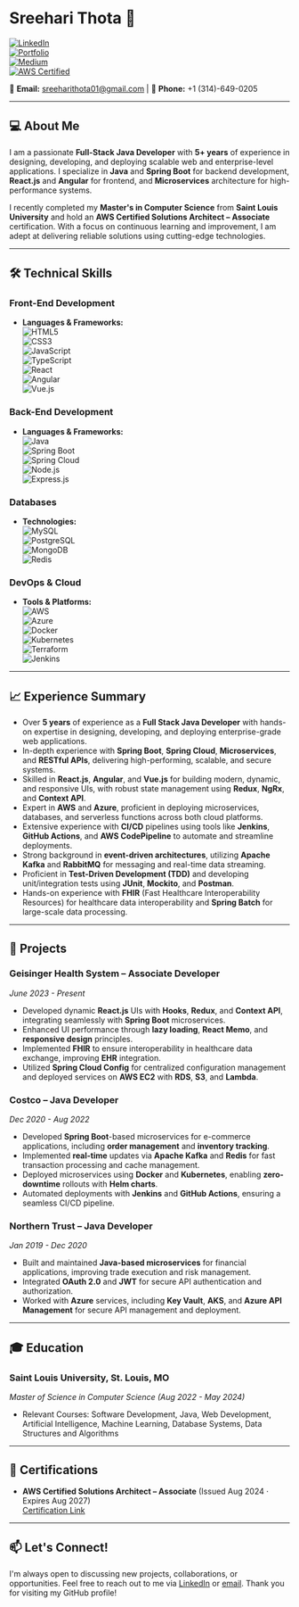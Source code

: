 # Sreehari Thota 👋

[![LinkedIn](https://img.shields.io/badge/LinkedIn-Sreehari%20Thota-blue?style=flat-square&logo=linkedin)](https://www.linkedin.com/in/sreehari-t-494887322/)  
[![Portfolio](https://img.shields.io/badge/Portfolio-Sreehari%20Thota-black?style=flat-square&logo=github)](https://www.sreeharithota.com)  
[![Medium](https://img.shields.io/badge/Medium-Sreehari%20Thota-12100E?style=flat-square&logo=medium)](https://medium.com/@t.sreehari16)  
[![AWS Certified](https://img.shields.io/badge/AWS%20Certified-Associate%20Solutions%20Architect-orange?style=flat-square&logo=amazon-aws)](https://www.certification-link.com)  

📧 **Email:** sreeharithota01@gmail.com | 📱 **Phone:** +1 (314)-649-0205

---

## 💻 About Me

I am a passionate **Full-Stack Java Developer** with **5+ years** of experience in designing, developing, and deploying scalable web and enterprise-level applications. I specialize in **Java** and **Spring Boot** for backend development, **React.js** and **Angular** for frontend, and **Microservices** architecture for high-performance systems. 

I recently completed my **Master's in Computer Science** from **Saint Louis University** and hold an **AWS Certified Solutions Architect – Associate** certification. With a focus on continuous learning and improvement, I am adept at delivering reliable solutions using cutting-edge technologies.

---

## 🛠️ Technical Skills

### Front-End Development
- **Languages & Frameworks:**  
  ![HTML5](https://img.shields.io/badge/-HTML5-E34F26?style=flat-square&logo=html5&logoColor=white)  
  ![CSS3](https://img.shields.io/badge/-CSS3-1572B6?style=flat-square&logo=css3&logoColor=white)  
  ![JavaScript](https://img.shields.io/badge/-JavaScript-F7DF1E?style=flat-square&logo=javascript&logoColor=black)  
  ![TypeScript](https://img.shields.io/badge/-TypeScript-007ACC?style=flat-square&logo=typescript&logoColor=white)  
  ![React](https://img.shields.io/badge/-React-61DAFB?style=flat-square&logo=react&logoColor=black)  
  ![Angular](https://img.shields.io/badge/-Angular-DD0031?style=flat-square&logo=angular&logoColor=white)  
  ![Vue.js](https://img.shields.io/badge/-Vue.js-4FC08D?style=flat-square&logo=vue.js&logoColor=white)  

### Back-End Development
- **Languages & Frameworks:**  
  ![Java](https://img.shields.io/badge/-Java-007396?style=flat-square&logo=java&logoColor=white)  
  ![Spring Boot](https://img.shields.io/badge/-Spring%20Boot-6DB33F?style=flat-square&logo=spring-boot&logoColor=white)  
  ![Spring Cloud](https://img.shields.io/badge/-Spring%20Cloud-6DB33F?style=flat-square&logo=spring&logoColor=white)  
  ![Node.js](https://img.shields.io/badge/-Node.js-339933?style=flat-square&logo=node.js&logoColor=white)  
  ![Express.js](https://img.shields.io/badge/-Express.js-000000?style=flat-square&logo=express&logoColor=white)  

### Databases
- **Technologies:**  
  ![MySQL](https://img.shields.io/badge/-MySQL-4479A1?style=flat-square&logo=mysql&logoColor=white)  
  ![PostgreSQL](https://img.shields.io/badge/-PostgreSQL-336791?style=flat-square&logo=postgresql&logoColor=white)  
  ![MongoDB](https://img.shields.io/badge/-MongoDB-47A248?style=flat-square&logo=mongodb&logoColor=white)  
  ![Redis](https://img.shields.io/badge/-Redis-DC382D?style=flat-square&logo=redis&logoColor=white)  

### DevOps & Cloud
- **Tools & Platforms:**  
  ![AWS](https://img.shields.io/badge/-AWS-232F3E?style=flat-square&logo=amazon-aws&logoColor=white)  
  ![Azure](https://img.shields.io/badge/-Azure-0078D4?style=flat-square&logo=microsoft-azure&logoColor=white)  
  ![Docker](https://img.shields.io/badge/-Docker-2496ED?style=flat-square&logo=docker&logoColor=white)  
  ![Kubernetes](https://img.shields.io/badge/-Kubernetes-326CE5?style=flat-square&logo=kubernetes&logoColor=white)  
  ![Terraform](https://img.shields.io/badge/-Terraform-623CE4?style=flat-square&logo=terraform&logoColor=white)  
  ![Jenkins](https://img.shields.io/badge/-Jenkins-D24939?style=flat-square&logo=jenkins&logoColor=white)

---

## 📈 Experience Summary

- Over **5 years** of experience as a **Full Stack Java Developer** with hands-on expertise in designing, developing, and deploying enterprise-grade web applications.
- In-depth experience with **Spring Boot**, **Spring Cloud**, **Microservices**, and **RESTful APIs**, delivering high-performing, scalable, and secure systems.
- Skilled in **React.js**, **Angular**, and **Vue.js** for building modern, dynamic, and responsive UIs, with robust state management using **Redux**, **NgRx**, and **Context API**.
- Expert in **AWS** and **Azure**, proficient in deploying microservices, databases, and serverless functions across both cloud platforms.
- Extensive experience with **CI/CD** pipelines using tools like **Jenkins**, **GitHub Actions**, and **AWS CodePipeline** to automate and streamline deployments.
- Strong background in **event-driven architectures**, utilizing **Apache Kafka** and **RabbitMQ** for messaging and real-time data streaming.
- Proficient in **Test-Driven Development (TDD)** and developing unit/integration tests using **JUnit**, **Mockito**, and **Postman**.
- Hands-on experience with **FHIR** (Fast Healthcare Interoperability Resources) for healthcare data interoperability and **Spring Batch** for large-scale data processing.

---

## 💼 Projects

### **Geisinger Health System** – **Associate Developer**  
*June 2023 - Present*  
- Developed dynamic **React.js** UIs with **Hooks**, **Redux**, and **Context API**, integrating seamlessly with **Spring Boot** microservices.  
- Enhanced UI performance through **lazy loading**, **React Memo**, and **responsive design** principles.  
- Implemented **FHIR** to ensure interoperability in healthcare data exchange, improving **EHR** integration.  
- Utilized **Spring Cloud Config** for centralized configuration management and deployed services on **AWS EC2** with **RDS**, **S3**, and **Lambda**.

### **Costco** – **Java Developer**  
*Dec 2020 - Aug 2022*  
- Developed **Spring Boot**-based microservices for e-commerce applications, including **order management** and **inventory tracking**.  
- Implemented **real-time** updates via **Apache Kafka** and **Redis** for fast transaction processing and cache management.  
- Deployed microservices using **Docker** and **Kubernetes**, enabling **zero-downtime** rollouts with **Helm charts**.  
- Automated deployments with **Jenkins** and **GitHub Actions**, ensuring a seamless CI/CD pipeline.

### **Northern Trust** – **Java Developer**  
*Jan 2019 - Dec 2020*  
- Built and maintained **Java-based microservices** for financial applications, improving trade execution and risk management.  
- Integrated **OAuth 2.0** and **JWT** for secure API authentication and authorization.  
- Worked with **Azure** services, including **Key Vault**, **AKS**, and **Azure API Management** for secure API management and deployment.

---

## 🎓 Education

### **Saint Louis University, St. Louis, MO**  
*Master of Science in Computer Science (Aug 2022 - May 2024)*  
- Relevant Courses: Software Development, Java, Web Development, Artificial Intelligence, Machine Learning, Database Systems, Data Structures and Algorithms

---

## 🏅 Certifications
- **AWS Certified Solutions Architect – Associate** (Issued Aug 2024 · Expires Aug 2027)  
[Certification Link](https://www.credly.com/earner/earned/badge/0eb2dc8e-ec7a-4556-b832-48b6d77fece1)

---

## 📫 Let's Connect!

I'm always open to discussing new projects, collaborations, or opportunities. Feel free to reach out to me via [LinkedIn](https://www.linkedin.com/in/sreehari-t-494887322/) or [email](mailto:sreeharithota01@gmail.com). Thank you for visiting my GitHub profile!
